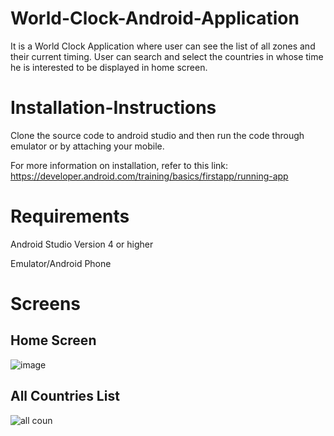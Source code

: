 # World-Clock-Android-Application

It is a World Clock Application where user can see the list of all zones and their current timing. User can search and select the countries in whose time he is interested to be displayed in home screen. 


# Installation-Instructions

Clone the source code to android studio and then run the code through emulator or by attaching your mobile.

For more information on installation, refer to this link: https://developer.android.com/training/basics/firstapp/running-app


# Requirements

Android Studio Version 4 or higher

Emulator/Android Phone

# Screens

## Home Screen ##

![image](https://user-images.githubusercontent.com/55246052/120904249-b32c8280-c664-11eb-965e-2c7b26c35b7e.png)




## All Countries List ##

![all coun](https://user-images.githubusercontent.com/55246052/120904278-dce5a980-c664-11eb-9c25-ab2e19f7eaff.JPG)

